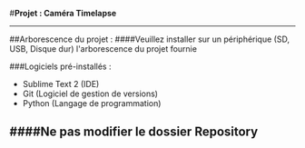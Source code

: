#**Projet : Caméra Timelapse**

-----------------
##Arborescence du projet :
####Veuillez installer sur un périphérique (SD, USB, Disque dur) l'arborescence du projet fournie

###Logiciels pré-installés :

* Sublime Text 2 (IDE)
* Git (Logiciel de gestion de versions)
* Python (Langage de programmation)

####Ne pas modifier le dossier Repository
-----------------
